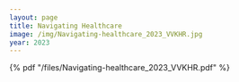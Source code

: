```yaml
---
layout: page
title: Navigating Healthcare
image: /img/Navigating-healthcare_2023_VVKHR.jpg
year: 2023
---
```

<p></p>

{% pdf "/files/Navigating-healthcare_2023_VVKHR.pdf" %}